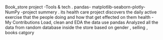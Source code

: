 Book_store project
-Tools & tech 
. pandas- matplotlib-seaborn-plotly-NumPy
-project summery 
. its health care project discovers the daily active exercise that the people doing and how that get effected on them health
-My Contributions
Load, clean and EDA the data use pandas 
Analyzed all the data from random database inside the store based on gender , selling , books catgory 
